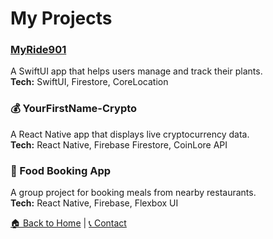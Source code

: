# My Projects

### [MyRide901](https://apps.apple.com/ca/app/myride901-car-info-manager/id1562006468)
A SwiftUI app that helps users manage and track their plants.  
**Tech:** SwiftUI, Firestore, CoreLocation

### 💰 YourFirstName-Crypto
A React Native app that displays live cryptocurrency data.  
**Tech:** React Native, Firebase Firestore, CoinLore API

### 🍔 Food Booking App
A group project for booking meals from nearby restaurants.  
**Tech:** React Native, Firebase, Flexbox UI

[🏠 Back to Home](./index.md) | [📞 Contact](./contact.md)

